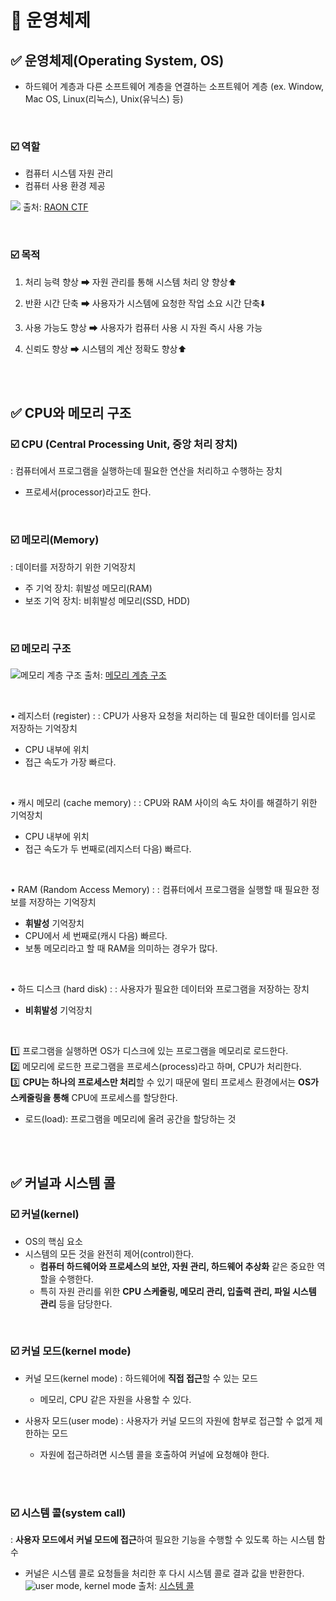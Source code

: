 
# 📌 운영체제



## ✅ 운영체제(Operating System, OS)

- 하드웨어 계층과 다른 소프트웨어 계층을 연결하는 소프트웨어 계층
(ex. Window, Mac OS, Linux(리눅스), Unix(유닉스) 등)

<br/>

### ☑️ 역할
- 컴퓨터 시스템 자원 관리
- 컴퓨터 사용 환경 제공
 
![](https://raonctf.com/static/essential/images/system/operating_system_01.jpg)
출처: [RAON CTF](https://raonctf.com/essential/study/web/operating_system)

<br/>

### ☑️ 목적

1. 처리 능력 향상
➡ 자원 관리를 통해 시스템 처리 양 향상⬆️

2. 반환 시간 단축
➡ 사용자가 시스템에 요청한 작업 소요 시간 단축⬇️

3. 사용 가능도 향상
➡ 사용자가 컴퓨터 사용 시 자원 즉시 사용 가능

4. 신뢰도 향상
➡ 시스템의 계산 정확도 향상⬆️

<br/><br/>

  
## ✅ CPU와 메모리 구조

 ### ☑️ CPU (Central Processing Unit, 중앙 처리 장치)
: 컴퓨터에서 프로그램을 실행하는데 필요한 연산을 처리하고 수행하는 장치
- 프로세서(processor)라고도 한다.

<br/>
  
### ☑️ 메모리(Memory)
: 데이터를 저장하기 위한 기억장치
- 주 기억 장치: 휘발성 메모리(RAM)
- 보조 기억 장치: 비휘발성 메모리(SSD, HDD)

<br/>
 
### ☑️ 메모리 구조
![메모리 계층 구조](https://velog.velcdn.com/images%2Falicesykim95%2Fpost%2F97706160-03d5-4877-8d6d-abceec9d91a8%2F%E1%84%8C%E1%85%A1%E1%84%87%E1%85%A1_%E1%84%89%E1%85%A5%E1%86%AF%E1%84%86%E1%85%A7%E1%86%BC17.jpg)
출처: [메모리 계층 구조](https://velog.velcdn.com/images%2Falicesykim95%2Fpost%2F97706160-03d5-4877-8d6d-abceec9d91a8%2F%E1%84%8C%E1%85%A1%E1%84%87%E1%85%A1_%E1%84%89%E1%85%A5%E1%86%AF%E1%84%86%E1%85%A7%E1%86%BC17.jpg)

<br/>

•  레지스터 (register)
:  : CPU가 사용자 요청을 처리하는 데 필요한 데이터를 임시로 저장하는 기억장치
- CPU 내부에 위치
- 접근 속도가 가장 빠르다.

<br/>

•  캐시 메모리 (cache memory)
:  : CPU와 RAM 사이의 속도 차이를 해결하기 위한 기억장치
- CPU 내부에 위치
- 접근 속도가 두 번째로(레지스터 다음) 빠르다.

<br/>

•  RAM (Random Access Memory)
:  : 컴퓨터에서 프로그램을 실행할 때 필요한 정보를 저장하는 기억장치
-  **휘발성** 기억장치
- CPU에서 세 번째로(캐시 다음) 빠르다.
- 보통 메모리라고 할 때 RAM을 의미하는 경우가 많다.

<br/>

•  하드 디스크 (hard disk)
:  : 사용자가 필요한 데이터와 프로그램을 저장하는 장치
- **비휘발성** 기억장치

<br/>

1️⃣ 프로그램을 실행하면 OS가 디스크에 있는 프로그램을 메모리로 로드한다.  
2️⃣ 메모리에 로드한 프로그램을 프로세스(process)라고 하며, CPU가 처리한다.  
3️⃣ **CPU는 하나의 프로세스만 처리**할 수 있기 때문에 멀티 프로세스 환경에서는 **OS가 스케줄링을 통해** CPU에 프로세스를 할당한다.

* 로드(load): 프로그램을 메모리에 올려 공간을 할당하는 것

<br/><br/>

## ✅ 커널과 시스템 콜

### ☑️ 커널(kernel)
- OS의 핵심 요소
- 시스템의 모든 것을 완전히 제어(control)한다.
  - **컴퓨터 하드웨어와 프로세스의 보안, 자원 관리, 하드웨어 추상화** 같은 중요한 역할을 수행한다.
  - 특히 자원 관리를 위한 **CPU 스케줄링, 메모리 관리, 입출력 관리, 파일 시스템 관리** 등을 담당한다. 

<br/>  

### ☑️ 커널 모드(kernel mode)
- 커널 모드(kernel mode)
: 하드웨어에 **직접 접근**할 수 있는 모드
  - 메모리, CPU 같은 자원을 사용할 수 있다.


- 사용자 모드(user mode)
: 사용자가 커널 모드의 자원에 함부로 접근할 수 없게 제한하는 모드
  - 자원에 접근하려면 시스템 콜을 호출하여 커널에 요청해야 한다.

<br/><br/>  

### ☑️ 시스템 콜(system call)
: **사용자 모드에서 커널 모드에 접근**하여 필요한 기능을 수행할 수 있도록 하는 시스템 함수
- 커널은 시스템 콜로 요청들을 처리한 후 다시 시스템 콜로 결과 값을 반환한다.
  ![user mode, kernel mode](https://ghleokim.github.io/static/f041ab7e2191094d2662c8c81bf38e5e/50383/user-kernel-mode.png)
출처: [시스템 콜](https://ghleokim.github.io/%EC%9A%B4%EC%98%81%EC%B2%B4%EC%A0%9C-%EC%9C%A0%EC%A0%80%EB%AA%A8%EB%93%9C%EC%99%80-%EC%BB%A4%EB%84%90%EB%AA%A8%EB%93%9C/)
 
<br/><br/>
